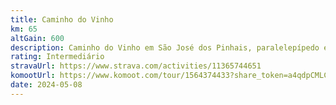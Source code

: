 ```yaml
---
title: Caminho do Vinho
km: 65
altGain: 600
description: Caminho do Vinho em São José dos Pinhais, paralelepípedo e estradões
rating: Intermediário
stravaUrl: https://www.strava.com/activities/11365744651
komootUrl: https://www.komoot.com/tour/1564374433?share_token=a4qdpCMLCRL3C9FzXQyszyjDf2NjSp8LsDuDh6G1U3zi2xiBa3&ref=wtd
date: 2024-05-08
---
```

